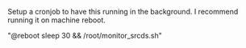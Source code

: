 Setup a cronjob to have this running in the background. I recommend running it on machine reboot.

"@reboot sleep 30 && /root/monitor_srcds.sh"
